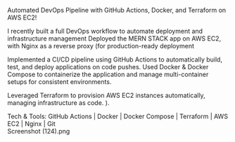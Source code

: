 Automated DevOps Pipeline with GitHub Actions, Docker, and Terraform on AWS EC2!

I recently built a full DevOps workflow to automate deployment and infrastructure management
Deployed the MERN STACK app on AWS EC2, with Nginx as a reverse proxy (for production-ready deployment

Implemented a CI/CD pipeline using GitHub Actions to automatically build, test, and deploy applications on code pushes.
Used Docker & Docker Compose to containerize the application and manage multi-container setups for consistent environments.

Leveraged Terraform to provision AWS EC2 instances automatically, managing infrastructure as code.
).

Tech & Tools: GitHub Actions | Docker | Docker Compose | Terraform | AWS EC2 | Nginx | Git      
Screenshot (124).png
